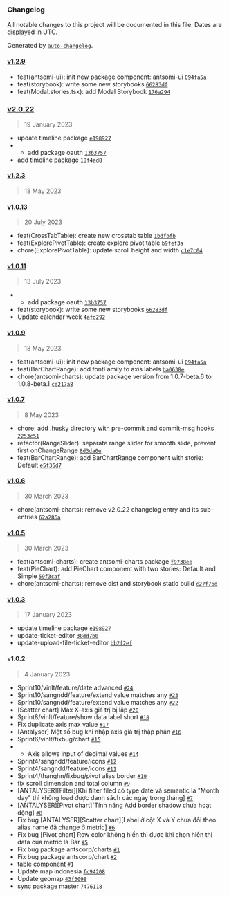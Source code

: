 ### Changelog

All notable changes to this project will be documented in this file. Dates are displayed in UTC.

Generated by [`auto-changelog`](https://github.com/CookPete/auto-changelog).

#### [v1.2.9](https://bitbucket.org/git-vn/at.packages.frontend/compare/v1.2.9..v2.0.22)

- feat(antsomi-ui): init new package component: antsomi-ui [`094fa5a`](https://bitbucket.org/git-vn/at.packages.frontend/commits/094fa5aa79d20ba54a430ae2bf94f5860cad73e5)
- feat(storybook): write some new storybooks [`66283df`](https://bitbucket.org/git-vn/at.packages.frontend/commits/66283df59e39218ab8e300e09ee427c7a35a8ae3)
- feat(Modal.stories.tsx): add Modal Storybook [`176a294`](https://bitbucket.org/git-vn/at.packages.frontend/commits/176a2941b5e0652775faf7d8552b1f5a0006b162)

### [v2.0.22](https://bitbucket.org/git-vn/at.packages.frontend/compare/v2.0.22..v1.2.3)

> 19 January 2023

- update timeline package [`e198927`](https://bitbucket.org/git-vn/at.packages.frontend/commits/e198927d83931f9155e90ab9a1d9d3a5ac2989c4)
- - add package oauth [`13b3757`](https://bitbucket.org/git-vn/at.packages.frontend/commits/13b3757b53258f8314b4566c95c9b60794d88873)
- add timeline package [`18f4ad8`](https://bitbucket.org/git-vn/at.packages.frontend/commits/18f4ad8e4c4c81eda1781d68699d3e88aa19f984)

#### [v1.2.3](https://bitbucket.org/git-vn/at.packages.frontend/compare/v1.2.3..v1.0.13)

> 18 May 2023

#### [v1.0.13](https://bitbucket.org/git-vn/at.packages.frontend/compare/v1.0.13..v1.0.11)

> 20 July 2023

- feat(CrossTabTable): create new crosstab table [`1bdfbfb`](https://bitbucket.org/git-vn/at.packages.frontend/commits/1bdfbfb9ff3dc81d019edcf1b7d16f226b25075d)
- feat(ExplorePivotTable): create explore pivot table [`b9fef3a`](https://bitbucket.org/git-vn/at.packages.frontend/commits/b9fef3a4a218034e0ef0294b0ce8a47489a6c021)
- chore(ExplorePivotTable): update scroll height and width [`c1e7c04`](https://bitbucket.org/git-vn/at.packages.frontend/commits/c1e7c04d808e054b183384dcaefde2e2c65028ec)

#### [v1.0.11](https://bitbucket.org/git-vn/at.packages.frontend/compare/v1.0.11..v1.0.9)

> 13 July 2023

- - add package oauth [`13b3757`](https://bitbucket.org/git-vn/at.packages.frontend/commits/13b3757b53258f8314b4566c95c9b60794d88873)
- feat(storybook): write some new storybooks [`66283df`](https://bitbucket.org/git-vn/at.packages.frontend/commits/66283df59e39218ab8e300e09ee427c7a35a8ae3)
- Update calendar week [`4afd292`](https://bitbucket.org/git-vn/at.packages.frontend/commits/4afd292bc3e6350b8dd98c187f1b8054e168a018)

#### [v1.0.9](https://bitbucket.org/git-vn/at.packages.frontend/compare/v1.0.9..v1.0.7)

> 18 May 2023

- feat(antsomi-ui): init new package component: antsomi-ui [`094fa5a`](https://bitbucket.org/git-vn/at.packages.frontend/commits/094fa5aa79d20ba54a430ae2bf94f5860cad73e5)
- feat(BarChartRange): add fontFamily to axis labels [`ba0638e`](https://bitbucket.org/git-vn/at.packages.frontend/commits/ba0638e835255a0b9c3b36de981495acfba5c783)
- chore(antsomi-charts): update package version from 1.0.7-beta.6 to 1.0.8-beta.1 [`ce217a8`](https://bitbucket.org/git-vn/at.packages.frontend/commits/ce217a8abaa3d84a157eb8e425da832b25177c81)

#### [v1.0.7](https://bitbucket.org/git-vn/at.packages.frontend/compare/v1.0.7..v1.0.6)

> 8 May 2023

- chore: add .husky directory with pre-commit and commit-msg hooks [`2253c51`](https://bitbucket.org/git-vn/at.packages.frontend/commits/2253c518b863dd4034c65e30e0f28b1f1563e52b)
- refactor(RangeSlider): separate range slider for smooth slide, prevent first onChangeRange [`8d3da0e`](https://bitbucket.org/git-vn/at.packages.frontend/commits/8d3da0ea4d4fb8ee0d66cd875c68eb84e8cc4e68)
- feat(BarChartRange): add BarChartRange component with storie: Default [`e5f36d7`](https://bitbucket.org/git-vn/at.packages.frontend/commits/e5f36d7c15b1c49458e5a25c1f204696c1f9dde9)

#### [v1.0.6](https://bitbucket.org/git-vn/at.packages.frontend/compare/v1.0.6..v1.0.5)

> 30 March 2023

- chore(antsomi-charts): remove v2.0.22 changelog entry and its sub-entries [`62a286a`](https://bitbucket.org/git-vn/at.packages.frontend/commits/62a286aee9c96d9b9355d99a21362e066b906922)

#### [v1.0.5](https://bitbucket.org/git-vn/at.packages.frontend/compare/v1.0.5..v1.0.3)

> 30 March 2023

- feat(antsomi-charts): create antsomi-charts package [`f9738ee`](https://bitbucket.org/git-vn/at.packages.frontend/commits/f9738eee28c711641250997a712096bda9e2d139)
- feat(PieChart): add PieChart component with two stories: Default and Simple [`59f3caf`](https://bitbucket.org/git-vn/at.packages.frontend/commits/59f3cafae06792be35884e6a6e80f6eb0c4bac2f)
- chore(antsomi-charts): remove dist and storybook static build [`c27f76d`](https://bitbucket.org/git-vn/at.packages.frontend/commits/c27f76d35bb699a39dd525e7634e1f840d1dbdac)

#### [v1.0.3](https://bitbucket.org/git-vn/at.packages.frontend/compare/v1.0.3..v1.0.2)

> 17 January 2023

- update timeline package [`e198927`](https://bitbucket.org/git-vn/at.packages.frontend/commits/e198927d83931f9155e90ab9a1d9d3a5ac2989c4)
- update-ticket-editor [`38dd7b0`](https://bitbucket.org/git-vn/at.packages.frontend/commits/38dd7b0a7b2b0b58a63e725419e9b057e053f44f)
- update-upload-file-ticket-editor [`bb2f2ef`](https://bitbucket.org/git-vn/at.packages.frontend/commits/bb2f2ef1c46f4239ad716c897e53856a6368ea7d)

#### v1.0.2

> 4 January 2023

- Sprint10/vinlt/feature/date advanced [`#24`](https://bitbucket.org/git-vn/at.packages.frontend/pull-requests/24)
- Sprint10/sangndd/feature/extend value matches any [`#23`](https://bitbucket.org/git-vn/at.packages.frontend/pull-requests/23)
- Sprint10/sangndd/feature/extend value matches any [`#22`](https://bitbucket.org/git-vn/at.packages.frontend/pull-requests/22)
- [Scatter chart] Max X-axis giá trị bị lặp [`#20`](https://bitbucket.org/git-vn/at.packages.frontend/pull-requests/20)
- Sprint8/vinlt/feature/show data label short [`#18`](https://bitbucket.org/git-vn/at.packages.frontend/pull-requests/18)
- Fix duplicate axis max value [`#17`](https://bitbucket.org/git-vn/at.packages.frontend/pull-requests/17)
- [Antalyser] Một số bug khi nhập axis giá trị thập phân [`#16`](https://bitbucket.org/git-vn/at.packages.frontend/pull-requests/16)
- Sprint6/vinlt/fixbug/chart [`#15`](https://bitbucket.org/git-vn/at.packages.frontend/pull-requests/15)
- - Axis allows input of decimal values [`#14`](https://bitbucket.org/git-vn/at.packages.frontend/pull-requests/14)
- Sprint4/sangndd/feature/icons [`#12`](https://bitbucket.org/git-vn/at.packages.frontend/pull-requests/12)
- Sprint4/sangndd/feature/icons [`#11`](https://bitbucket.org/git-vn/at.packages.frontend/pull-requests/11)
- Sprint4/thanghn/fixbug/pivot alias border [`#10`](https://bitbucket.org/git-vn/at.packages.frontend/pull-requests/10)
- fix scroll dimension and total column [`#9`](https://bitbucket.org/git-vn/at.packages.frontend/pull-requests/9)
- [ANTALYSER][Filter][Khi filter filed có type date và semantic là "Month day" thì không load được danh sách các ngày trong tháng] [`#7`](https://bitbucket.org/git-vn/at.packages.frontend/pull-requests/7)
- [ANTALYSER][Pivot chart][Tính năng Add border shadow chưa hoạt động] [`#8`](https://bitbucket.org/git-vn/at.packages.frontend/pull-requests/8)
- Fix bug [ANTALYSER][Scatter chart][Label ở cột X và Y chưa đổi theo alias name đã change ở metric] [`#6`](https://bitbucket.org/git-vn/at.packages.frontend/pull-requests/6)
- Fix bug [Pivot chart] Row color không hiển thị được khi chọn hiển thị data của metric là Bar [`#5`](https://bitbucket.org/git-vn/at.packages.frontend/pull-requests/5)
- Fix bug package antscorp/charts [`#1`](https://bitbucket.org/git-vn/at.packages.frontend/pull-requests/1)
- Fix bug package antscorp/chart [`#2`](https://bitbucket.org/git-vn/at.packages.frontend/pull-requests/2)
- table component [`#1`](https://bitbucket.org/git-vn/at.packages.frontend/pull-requests/1)
- Update map indonesia [`fc94208`](https://bitbucket.org/git-vn/at.packages.frontend/commits/fc9420838b3f4087a5763017e9bf7e72ee8c5e31)
- Update geomap [`43f3098`](https://bitbucket.org/git-vn/at.packages.frontend/commits/43f3098506f30a215dc2b30734590e5c55f8b490)
- sync package master [`7476118`](https://bitbucket.org/git-vn/at.packages.frontend/commits/7476118de2fcfa1bd6b0a9e3c0f887b29fd149b6)
